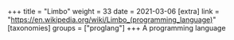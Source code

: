 +++
title = "Limbo"
weight = 33
date = 2021-03-06
[extra]
link = "https://en.wikipedia.org/wiki/Limbo_(programming_language)"
[taxonomies]
groups = ["proglang"]
+++
A programming language

